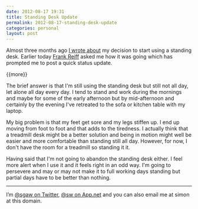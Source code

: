 ```yaml
---
date: 2012-08-17 19:31
title: Standing Desk Update
permalink: 2012-08-17-standing-desk-update
categories: personal
layout: post
---
```


Almost three months ago [I wrote about](http://swwritings.com/post/2012-05-28-standing-desk) my decision to start using a standing desk. Earlier today [Frank Reiff](https://twitter.com/frankreiff) asked me how it was going which has prompted me to post a quick status update.

{{more}}

The brief answer is that I'm still using the standing desk but still not all day, let alone all day every day. I tend to stand and work during the mornings and maybe for some of the early afternoon but by mid-afternoon and certainly by the evening I've retreated to the sofa or kitchen table with my laptop.

My big problem is that my feet get sore and my legs stiffen up. I end up moving from foot to foot and that adds to the tiredness. I actually think that a treadmill desk might be a better solution and being in motion might well be easier and more comfortable than standing still all day. However, for now, I don't have the room for a treadmill so standing it it.

Having said that I'm not going to abandon the standing desk either. I feel more alert when I use it and it feels right in an odd way. I'm going to persevere and may or may not make it to full working days standing but partial days have to be better than nothing.

---

I’m [@sgaw on Twitter](http://twitter.com/sgaw), [@sw on App.net](https://alpha.app.net/sw) and you can also email me at simon at this domain.